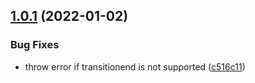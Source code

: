 ## [1.0.1](https://github.com/denisaleman/toggleTransition/compare/v1.0.0...v1.0.1) (2022-01-02)


### Bug Fixes

* throw error if transitionend is not supported ([c516c11](https://github.com/denisaleman/toggleTransition/commit/c516c11266514ccedb2ba5b65e63bc1ee015f30b))
